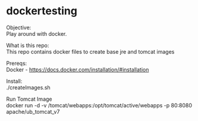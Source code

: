 dockertesting
=============

Objective:<br>
  Play around with docker. 

What is this repo:<br>
  This repo contains docker files to create base jre and tomcat images

Prereqs:<br>
  Docker - https://docs.docker.com/installation/#installation

Install:<br>
 ./createImages.sh

Run Tomcat Image<br>
  docker run -d -v /tomcat/webapps:/opt/tomcat/active/webapps -p 80:8080 apache/ub_tomcat_v7

